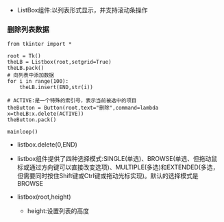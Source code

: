 * ListBox组件:以列表形式显示，并支持滚动条操作

### 删除列表数据

```
from tkinter import *

root = Tk()
theLB = Listbox(root,setgrid=True)
theLB.pack()
# 向列表中添加数据
for i in range(100):
    theLB.insert(END,str(i))

# ACTIVE:是一个特殊的索引号，表示当前被选中的项目
theButton = Button(root,text="删除",command=lambda x=theLB:x.delete(ACTIVE))
theButton.pack()

mainloop()
```

* listbox.delete\(0,END\)

* listbox组件提供了四种选择模式:SINGLE\(单选\)、BROWSE\(单选、但拖动鼠标或通过方向键可以直接改变选项\)、MULTIPLE\(多选\)和EXTENDED\(多选，但需要同时按住Shift键或Ctrl键或拖动光标实现\)。默认的选择模式是BROWSE

* listbox\(root,height\)

  * height:设置列表的高度



